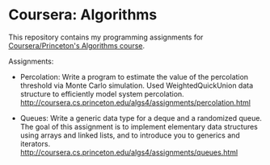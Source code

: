 # Coursera: Algorithms

This repository contains my programming assignments for [Coursera/Princeton's Algorithms course](https://www.coursera.org/learn/algorithms-part1).

Assignments:
* Percolation: Write a program to estimate the value of the percolation threshold via Monte Carlo simulation. Used WeightedQuickUnion data structure to efficiently model system percolation.
http://coursera.cs.princeton.edu/algs4/assignments/percolation.html

* Queues: Write a generic data type for a deque and a randomized queue. The goal of this assignment is to implement elementary data structures using arrays and linked lists, and to introduce you to generics and iterators.
http://coursera.cs.princeton.edu/algs4/assignments/queues.html
